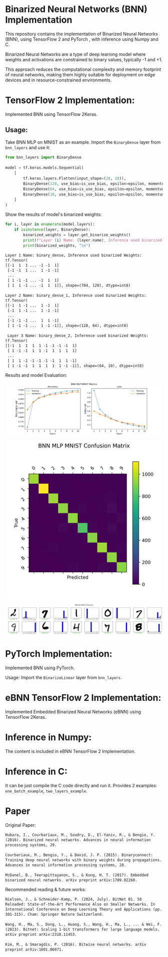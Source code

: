 # Binarized Neural Networks (BNN) Implementation

This repository contains the implementation of Binarized Neural Networks (BNN), using TensorFlow 2 and PyTorch , with inference using Numpy and C.

Binarized Neural Networks are a type of deep learning model where weights and activations are constrained to binary values, typically -1 and +1.

This approach reduces the computational complexity and memory footprint of neural networks, making them highly suitable for deployment on edge devices and in resource-constrained environments.

# TensorFlow 2 Implementation:

Implemented BNN using TensorFlow 2Keras.

## Usage:

Take BNN MLP on MNIST as an example. Import the `BinaryDense` layer from `bnn_layers` and use it:

```python
from bnn_layers import BinaryDense

model = tf.keras.models.Sequential(
    [
        tf.keras.layers.Flatten(input_shape=(28, 28)),
        BinaryDense(128, use_bias=is_use_bias, epsilon=epsilon, momentum=momentum, is_binarized_activation=False),
        BinaryDense(64, use_bias=is_use_bias, epsilon=epsilon, momentum=momentum),
        BinaryDense(10, use_bias=is_use_bias, epsilon=epsilon, momentum=momentum),
    ]
)
```

Show the results of model's binarized weights:

```python
for i, layer in enumerate(model.layers):
    if isinstance(layer, BinaryDense):
        binarized_weights = layer.get_binarize_weights()
        print(f"Layer {i} Name: {layer.name}, Inference used binarized Weights:")
        print(binarized_weights, "\n")
```

```plaintext
Layer 1 Name: binary_dense, Inference used binarized Weights:
tf.Tensor(
[[-1  1  1 ... -1 -1  1]
 [-1 -1  1 ...  1 -1 -1]
 ...
 [ 1 -1 -1 ... -1  1  1]
 [ 1  1 -1 ... -1  1  1]], shape=(784, 128), dtype=int8)

Layer 2 Name: binary_dense_1, Inference used binarized Weights:
tf.Tensor(
[[-1  1 -1 ...  1 -1  1]
 [-1  1 -1 ...  1 -1 -1]
 ...
 [-1 -1 -1 ...  1  1 -1]
 [ 1 -1 -1 ...  1 -1 -1]], shape=(128, 64), dtype=int8)

 Layer 3 Name: binary_dense_2, Inference used binarized Weights:
tf.Tensor(
[[-1  1  1  1  1 -1 -1 -1 -1  1]
 [ 1 -1 -1  1  1 -1  1  1  1  1]
 ...
 [ 1  1 -1 -1 -1 -1 -1  1  1 -1]
 [ 1 -1 -1  1  1  1  1  1 -1 -1]], shape=(64, 10), dtype=int8)
```

Results and model Evaluation:

![BNN_MLP_MNIST_Metrics](tensorflow2/plts/BNN_MLP_MNIST_Metrics.png)

![BNN_MLP_MNIST_Confusion](tensorflow2/plts/BNN_MLP_MNIST_Confusion.png)

![BNN_MLP_MNIST_Result](tensorflow2/plts/BNN_MLP_MNIST_Result.png)

# PyTorch Implementation:

Implemented BNN using PyTorch.

Usage: Import the `BinarizeLinear` layer from `bnn_layers`.

# eBNN TensorFlow 2 Implementation:

Implemented Embedded Binarized Neural Networks (eBNN) using TensorFlow 2Keras.

# Inference in Numpy:

The content is included in eBNN TensorFlow 2 Implementation.

# Inference in C:

It can be just compile the C code directly and run it. Provides 2 examples: `one_batch_example`, `two_layers_example`.

# Paper

Original Paper:

```plaintext
Hubara, I., Courbariaux, M., Soudry, D., El-Yaniv, R., & Bengio, Y. (2016). Binarized neural networks. Advances in neural information processing systems, 29.

Courbariaux, M., Bengio, Y., & David, J. P. (2015). Binaryconnect: Training deep neural networks with binary weights during propagations. Advances in neural information processing systems, 28.

McDanel, B., Teerapittayanon, S., & Kung, H. T. (2017). Embedded binarized neural networks. arXiv preprint arXiv:1709.02260.
```

Recommended reading & future works:

```plaintext
Nielsen, J., & Schneider-Kamp, P. (2024, July). BitNet B1. 58 Reloaded: State-of-the-Art Performance Also on Smaller Networks. In International Conference on Deep Learning Theory and Applications (pp. 301-315). Cham: Springer Nature Switzerland.

Wang, H., Ma, S., Dong, L., Huang, S., Wang, H., Ma, L., ... & Wei, F. (2023). Bitnet: Scaling 1-bit transformers for large language models. arXiv preprint arXiv:2310.11453.

Kim, M., & Smaragdis, P. (2016). Bitwise neural networks. arXiv preprint arXiv:1601.06071.
```
